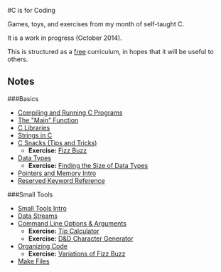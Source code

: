 #C is for Coding

Games, toys, and exercises from my month of self-taught C.

It is a work in progress (October 2014).

This is structured as a [free][license] curriculum, in hopes that it will be
useful to others.

[license]: ./MIT-LICENSE

## Notes
###Basics
 - [Compiling and Running C Programs][compiling-and-running]
 - [The "Main" Function][main]
 - [C Libraries][c-libraries]
 - [Strings in C][c-strings]
 - [C Snacks (Tips and Tricks)][c-snacks]
   - **Exercise:** [Fizz Buzz][fizz-buzz]
 - [Data Types][data-types]
   - **Exercise:** [Finding the Size of Data Types][finding-size-of]
 - [Pointers and Memory Intro][pointers-intro]
 - [Reserved Keyword Reference][keyword-ref]

[compiling-and-running]: notes/intro/compiling-and-running.md
[main]: notes/intro/main_function.md
[c-libraries]: notes/intro/libraries_intro.md
[c-strings]: notes/intro/strings.md
[c-snacks]: notes/intro/c_snacks.md
[fizz-buzz]: exercises/intro/fizz_buzz.md
[data-types]: notes/intro/data_types.md
[finding-size-of]: exercises/data_types/finding_size_of.md
[pointers-intro]: #TODO_notes/intro/pointers_intro.md
[keyword-ref]: notes/intro/reserved_keywords.md

###Small Tools
 - [Small Tools Intro][small-tools-intro]
 - [Data Streams][data-streams]
 - [Command Line Options & Arguments][command-line-options]
   - **Exercise:** [Tip Calculator][tip-calculator]
   - **Exercise:** [D&D Character Generator][character-generator]
 - [Organizing Code][organizing-code-intro]
   - **Exercise:** [Variations of Fizz Buzz][fizz-buzz-variations]
 - [Make Files][make-files]

[small-tools-intro]: notes/small_tools/small_tools_intro.md
[data-streams]: notes/small_tools/data_streams.md
[command-line-options]: notes/small_tools/command_line_options.md
[tip-calculator]: exercises/command_line_opts_args/tip_calculator.md
[character-generator]: exercises/command_line_opts_args/character_generator.md
[organizing-code-intro]: #TODO_notes/organizing_code/intro.md
[fizz-buzz-variations]: exercises/organizing_code/fizz_buzz_variations.md
[make-files]: #TODO_notes/organizing_code/make_files.md
